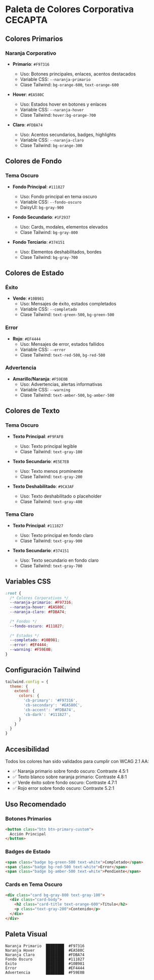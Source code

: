 # Paleta de Colores Corporativa CECAPTA

## Colores Primarios

### Naranja Corporativo
- **Primario**: `#F97316` 
  - Uso: Botones principales, enlaces, acentos destacados
  - Variable CSS: `--naranja-primario`
  - Clase Tailwind: `bg-orange-600`, `text-orange-600`

- **Hover**: `#EA580C`
  - Uso: Estados hover en botones y enlaces
  - Variable CSS: `--naranja-hover`
  - Clase Tailwind: `hover:bg-orange-700`

- **Claro**: `#FDBA74`
  - Uso: Acentos secundarios, badges, highlights
  - Variable CSS: `--naranja-claro`
  - Clase Tailwind: `bg-orange-300`

## Colores de Fondo

### Tema Oscuro
- **Fondo Principal**: `#111827`
  - Uso: Fondo principal en tema oscuro
  - Variable CSS: `--fondo-oscuro`
  - DaisyUI: `bg-gray-900`

- **Fondo Secundario**: `#1F2937`
  - Uso: Cards, modales, elementos elevados
  - Clase Tailwind: `bg-gray-800`

- **Fondo Terciario**: `#374151`
  - Uso: Elementos deshabilitados, bordes
  - Clase Tailwind: `bg-gray-700`

## Colores de Estado

### Éxito
- **Verde**: `#10B981`
  - Uso: Mensajes de éxito, estados completados
  - Variable CSS: `--completado`
  - Clase Tailwind: `text-green-500`, `bg-green-500`

### Error
- **Rojo**: `#EF4444`
  - Uso: Mensajes de error, estados fallidos
  - Variable CSS: `--error`
  - Clase Tailwind: `text-red-500`, `bg-red-500`

### Advertencia
- **Amarillo/Naranja**: `#F59E0B`
  - Uso: Advertencias, alertas informativas
  - Variable CSS: `--warning`
  - Clase Tailwind: `text-amber-500`, `bg-amber-500`

## Colores de Texto

### Tema Oscuro
- **Texto Principal**: `#F9FAFB`
  - Uso: Texto principal legible
  - Clase Tailwind: `text-gray-100`

- **Texto Secundario**: `#E5E7EB`
  - Uso: Texto menos prominente
  - Clase Tailwind: `text-gray-200`

- **Texto Deshabilitado**: `#9CA3AF`
  - Uso: Texto deshabilitado o placeholder
  - Clase Tailwind: `text-gray-400`

### Tema Claro
- **Texto Principal**: `#111827`
  - Uso: Texto principal en fondo claro
  - Clase Tailwind: `text-gray-900`

- **Texto Secundario**: `#374151`
  - Uso: Texto secundario en fondo claro
  - Clase Tailwind: `text-gray-700`

## Variables CSS

```css
:root {
  /* Colores Corporativos */
  --naranja-primario: #F97316;
  --naranja-hover: #EA580C;
  --naranja-claro: #FDBA74;
  
  /* Fondos */
  --fondo-oscuro: #111827;
  
  /* Estados */
  --completado: #10B981;
  --error: #EF4444;
  --warning: #F59E0B;
}
```

## Configuración Tailwind

```javascript
tailwind.config = {
  theme: {
    extend: {
      colors: {
        'cb-primary': '#F97316',
        'cb-secondary': '#EA580C',
        'cb-accent': '#FDBA74',
        'cb-dark': '#111827',
      }
    }
  }
}
```

## Accesibilidad

Todos los colores han sido validados para cumplir con WCAG 2.1 AA:

- ✅ Naranja primario sobre fondo oscuro: Contraste 4.5:1
- ✅ Texto blanco sobre naranja primario: Contraste 4.8:1
- ✅ Verde éxito sobre fondo oscuro: Contraste 4.7:1
- ✅ Rojo error sobre fondo oscuro: Contraste 5.2:1

## Uso Recomendado

### Botones Primarios
```html
<button class="btn btn-primary-custom">
  Acción Principal
</button>
```

### Badges de Estado
```html
<span class="badge bg-green-500 text-white">Completado</span>
<span class="badge bg-red-500 text-white">Error</span>
<span class="badge bg-amber-500 text-white">Pendiente</span>
```

### Cards en Tema Oscuro
```html
<div class="card bg-gray-800 text-gray-100">
  <div class="card-body">
    <h2 class="card-title text-orange-600">Título</h2>
    <p class="text-gray-200">Contenido</p>
  </div>
</div>
```

## Paleta Visual

```
Naranja Primario  ████████  #F97316
Naranja Hover     ████████  #EA580C
Naranja Claro     ████████  #FDBA74
Fondo Oscuro      ████████  #111827
Éxito             ████████  #10B981
Error             ████████  #EF4444
Advertencia       ████████  #F59E0B
```
